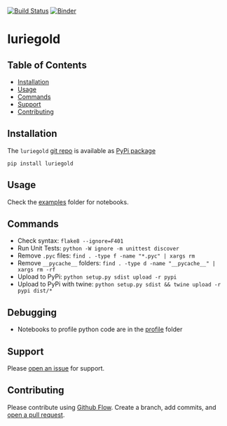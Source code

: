 [![Build Status](https://travis-ci.org/kmedian/luriegold.svg?branch=master)](https://travis-ci.org/kmedian/luriegold)
[![Binder](https://mybinder.org/badge.svg)](https://mybinder.org/v2/gh/kmedian/luriegold/master?urlpath=lab)

# luriegold


## Table of Contents
* [Installation](#installation)
* [Usage](#usage)
* [Commands](#commands)
* [Support](#support)
* [Contributing](#contributing)


## Installation
The `luriegold` [git repo](http://github.com/kmedian/luriegold) is available as [PyPi package](https://pypi.org/project/luriegold)

```
pip install luriegold
```


## Usage
Check the [examples](examples) folder for notebooks.


## Commands
* Check syntax: `flake8 --ignore=F401`
* Run Unit Tests: `python -W ignore -m unittest discover`
* Remove `.pyc` files: `find . -type f -name "*.pyc" | xargs rm`
* Remove `__pycache__` folders: `find . -type d -name "__pycache__" | xargs rm -rf`
* Upload to PyPi: `python setup.py sdist upload -r pypi`
* Upload to PyPi with twine: `python setup.py sdist && twine upload -r pypi dist/*`


## Debugging
* Notebooks to profile python code are in the [profile](profile) folder


## Support
Please [open an issue](https://github.com/kmedian/luriegold/issues/new) for support.


## Contributing
Please contribute using [Github Flow](https://guides.github.com/introduction/flow/). Create a branch, add commits, and [open a pull request](https://github.com/kmedian/luriegold/compare/).
